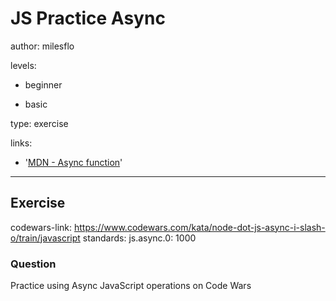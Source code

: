 # JS Practice Async
author: milesflo

levels:

  - beginner

  - basic

type: exercise

links:

  - '[MDN - Async function](https://developer.mozilla.org/en-US/docs/Web/JavaScript/Reference/Statements/async_function)'

---
## Exercise
codewars-link: https://www.codewars.com/kata/node-dot-js-async-i-slash-o/train/javascript
standards:
  js.async.0: 1000
  
### Question
Practice using Async JavaScript operations on Code Wars
